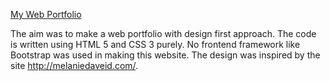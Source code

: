 <a href="https://1999gauravgupta.github.io/">My Web Portfolio</a>

The aim was to make a web portfolio with design first approach. The code is written using HTML 5 and CSS 3 purely. No frontend framework like Bootstrap was used in making this website. The design was inspired by the site http://melaniedaveid.com/.
